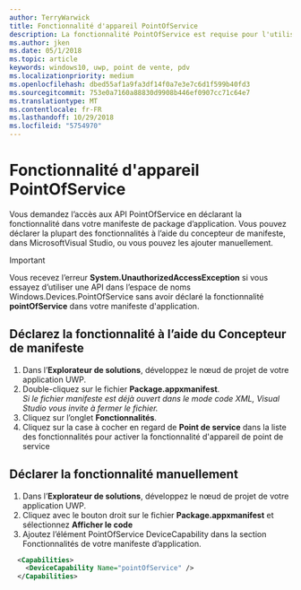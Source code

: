 ```yaml
---
author: TerryWarwick
title: Fonctionnalité d'appareil PointOfService
description: La fonctionnalité PointOfService est requise pour l'utilisation de l’espace de noms Windows.Devices.PointOfService.
ms.author: jken
ms.date: 05/1/2018
ms.topic: article
keywords: windows10, uwp, point de vente, pdv
ms.localizationpriority: medium
ms.openlocfilehash: dbed55af1a9fa3df14f0a7e3e7c6d1f599b40fd3
ms.sourcegitcommit: 753e0a7160a88830d9908b446ef0907cc71c64e7
ms.translationtype: MT
ms.contentlocale: fr-FR
ms.lasthandoff: 10/29/2018
ms.locfileid: "5754970"
---
```

# <a name="pointofservice-device-capability"></a>Fonctionnalité d'appareil PointOfService
Vous demandez l’accès aux API PointOfService en déclarant la fonctionnalité dans votre manifeste de package d’application. Vous pouvez déclarer la plupart des fonctionnalités à l’aide du concepteur de manifeste, dans MicrosoftVisual Studio, ou vous pouvez les ajouter manuellement.  

> [!Important]
> Vous recevez l’erreur **System.UnauthorizedAccessException** si vous essayez d’utiliser une API dans l’espace de noms Windows.Devices.PointOfService sans avoir déclaré la fonctionnalité **pointOfService** dans votre manifeste d'application. 

## <a name="declare-capability-using-manifest-designer"></a>Déclarez la fonctionnalité à l’aide du Concepteur de manifeste

1. Dans l’**Explorateur de solutions**, développez le nœud de projet de votre application UWP.
2. Double-cliquez sur le fichier **Package.appxmanifest**.  
*Si le fichier manifeste est déjà ouvert dans le mode code XML, Visual Studio vous invite à fermer le fichier.*
3. Cliquez sur l’onglet **Fonctionnalités**.
4. Cliquez sur la case à cocher en regard de **Point de service** dans la liste des fonctionnalités pour activer la fonctionnalité d'appareil de point de service


## <a name="declare-capability-manually"></a>Déclarer la fonctionnalité manuellement

1. Dans l’**Explorateur de solutions**, développez le nœud de projet de votre application UWP.
2. Cliquez avec le bouton droit sur le fichier **Package.appxmanifest** et sélectionnez **Afficher le code**
3. Ajoutez l’élément PointOfService DeviceCapability dans la section Fonctionnalités de votre manifeste d’application.  

```xml
  <Capabilities>
    <DeviceCapability Name="pointOfService" />
  </Capabilities>
   ```
